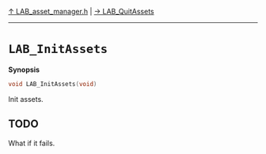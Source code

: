 [&#8593; LAB_asset_manager.h](LAB_asset_manager.h.md) | [&#8594; LAB_QuitAssets](LAB_asset_manager.h--lab_quitassets.md)
***

# `LAB_InitAssets`
**Synopsis**

```cpp
void LAB_InitAssets(void)
```

Init assets.

## TODO

What if it fails.



